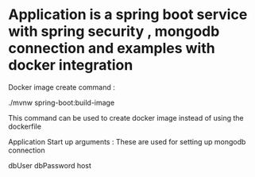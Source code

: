 # Application is a spring boot service with spring security , mongodb connection and examples with docker integration 

Docker image create command : 

./mvnw spring-boot:build-image

This command can be used to create docker image instead of using the dockerfile 


Application Start up arguments : These are used for setting up mongodb connection 

dbUser
dbPassword
host